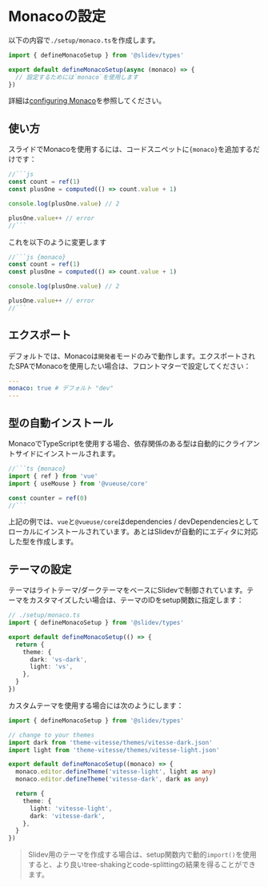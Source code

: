 # Monacoの設定

<Environment type="client" />

以下の内容で`./setup/monaco.ts`を作成します。

```ts
import { defineMonacoSetup } from '@slidev/types'

export default defineMonacoSetup(async (monaco) => {
  // 設定するためには`monaco`を使用します
})
```

詳細は[configuring Monaco](https://github.com/Microsoft/monaco-editor)を参照してください。

## 使い方

スライドでMonacoを使用するには、コードスニペットに`{monaco}`を追加するだけです：

~~~js
//```js
const count = ref(1)
const plusOne = computed(() => count.value + 1)

console.log(plusOne.value) // 2

plusOne.value++ // error
//```
~~~

これを以下のように変更します

~~~js
//```js {monaco}
const count = ref(1)
const plusOne = computed(() => count.value + 1)

console.log(plusOne.value) // 2

plusOne.value++ // error
//```
~~~

## エクスポート

デフォルトでは、Monacoは`開発者`モードのみで動作します。エクスポートされたSPAでMonacoを使用したい場合は、フロントマターで設定してください：

```yaml
---
monaco: true # デフォルト "dev"
---
```

## 型の自動インストール

MonacoでTypeScriptを使用する場合、依存関係のある型は自動的にクライアントサイドにインストールされます。

~~~ts
//```ts {monaco}
import { ref } from 'vue'
import { useMouse } from '@vueuse/core'

const counter = ref(0)
//```
~~~

上記の例では、`vue`と`@vueuse/core`はdependencies / devDependenciesとしてローカルにインストールされています。あとはSlidevが自動的にエディタに対応した型を作成します。

## テーマの設定

テーマはライトテーマ/ダークテーマをベースにSlidevで制御されています。テーマをカスタマイズしたい場合は、テーマのIDをsetup関数に指定します：

```ts
// ./setup/monaco.ts
import { defineMonacoSetup } from '@slidev/types'

export default defineMonacoSetup(() => {
  return {
    theme: {
      dark: 'vs-dark',
      light: 'vs',
    },
  }
})
```

カスタムテーマを使用する場合には次のようにします：

```ts
import { defineMonacoSetup } from '@slidev/types'

// change to your themes
import dark from 'theme-vitesse/themes/vitesse-dark.json'
import light from 'theme-vitesse/themes/vitesse-light.json'

export default defineMonacoSetup((monaco) => {
  monaco.editor.defineTheme('vitesse-light', light as any)
  monaco.editor.defineTheme('vitesse-dark', dark as any)

  return {
    theme: {
      light: 'vitesse-light',
      dark: 'vitesse-dark',
    },
  }
})
```

> Slidev用のテーマを作成する場合は、setup関数内で動的`import()`を使用すると、より良いtree-shakingとcode-splittingの結果を得ることができます。
